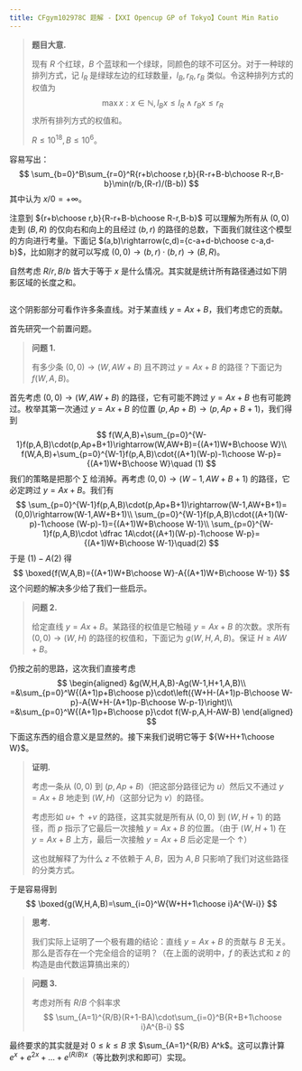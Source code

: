 ```yaml
---
title: CFgym102978C 题解 -【XXI Opencup GP of Tokyo】Count Min Ratio
---
```


> **题目大意.**
>
> 现有 $R$ 个红球，$B$ 个蓝球和一个绿球，同颜色的球不可区分。对于一种球的排列方式，记 $l_R$ 是绿球左边的红球数量，$l_B,r_R,r_B$ 类似。令这种排列方式的权值为
> $$
> \max x:x\in\mathbb N,l_Bx\le l_R\land r_Bx\le r_R
> $$
> 求所有排列方式的权值和。
>
> $R\le 10^{18},B\le 10^6$。

容易写出：
$$
\sum_{b=0}^B\sum_{r=0}^R{r+b\choose r,b}{R-r+B-b\choose R-r,B-b}\min(r/b,(R-r)/(B-b))
$$
其中认为 $x/0=+\infty$。

注意到 ${r+b\choose r,b}{R-r+B-b\choose R-r,B-b}$ 可以理解为所有从 $(0,0)$ 走到 $(B,R)$ 的仅向右和向上的且经过 $(b,r)$ 的路径的总数，下面我们就往这个模型的方向进行考量。下面记 $(a,b)\rightarrow(c,d)={c-a+d-b\choose c-a,d-b}$，比如刚才的就可以写成 $(0,0)\rightarrow(b,r)\cdot(b,r)\rightarrow(B,R)$。

自然考虑 $R/r,B/b$ 皆大于等于 $x$ 是什么情况。其实就是统计所有路径通过如下阴影区域的长度之和。

<div style="width:70%;margin:auto"><img src="https://xyix.gitee.io/images/cfgym102978c.png" alt=""></div>

这个阴影部分可看作许多条直线。对于某直线 $y=Ax+B$，我们考虑它的贡献。

首先研究一个前置问题。

> **问题 1.**
>
> 有多少条 $(0,0)\rightarrow(W,AW+B)$ 且不跨过 $y=Ax+B$ 的路径？下面记为 $f(W,A,B)$。

首先考虑 $(0,0)\rightarrow(W,AW+B)$ 的路径，它有可能不跨过 $y=Ax+B$ 也有可能跨过。枚举其第一次通过 $y=Ax+B$ 的位置 $(p,Ap+B)\rightarrow(p,Ap+B+1)$，我们得到
$$
f(W,A,B)+\sum_{p=0}^{W-1}f(p,A,B)\cdot(p,Ap+B+1)\rightarrow(W,AW+B)={(A+1)W+B\choose W}\\
f(W,A,B)+\sum_{p=0}^{W-1}f(p,A,B)\cdot{(A+1)(W-p)-1\choose W-p}={(A+1)W+B\choose W}\quad (1)
$$
我们的策略是把那个 $\sum$ 给消掉。再考虑 $(0,0)\rightarrow(W-1,AW+B+1)$ 的路径，它必定跨过 $y=Ax+B$。我们有
$$
\sum_{p=0}^{W-1}f(p,A,B)\cdot(p,Ap+B+1)\rightarrow(W-1,AW+B+1)=(0,0)\rightarrow(W-1,AW+B+1)\\
\sum_{p=0}^{W-1}f(p,A,B)\cdot{(A+1)(W-p)-1\choose (W-p)-1}={(A+1)W+B\choose W-1}\\
\sum_{p=0}^{W-1}f(p,A,B)\cdot \dfrac 1A\cdot{(A+1)(W-p)-1\choose W-p}={(A+1)W+B\choose W-1}\quad(2)
$$
于是 $(1)-A(2)$ 得
$$
\boxed{f(W,A,B)={(A+1)W+B\choose W}-A{(A+1)W+B\choose W-1}}
$$
这个问题的解决多少给了我们一些启示。

> **问题 2.**
>
> 给定直线 $y=Ax+B$。某路径的权值是它触碰 $y=Ax+B$ 的次数。求所有 $(0,0)\rightarrow(W,H)$ 的路径的权值和，下面记为 $g(W,H,A,B)$。保证 $H\ge AW+B$。

仍按之前的思路，这次我们直接考虑
$$
\begin{aligned}
&g(W,H,A,B)-Ag(W-1,H+1,A,B)\\
=&\sum_{p=0}^W{(A+1)p+B\choose p}\cdot\left({W+H-(A+1)p-B\choose W-p}-A{W+H-(A+1)p-B\choose W-p-1}\right)\\
=&\sum_{p=0}^W{(A+1)p+B\choose p}\cdot f(W-p,A,H-AW-B)
\end{aligned}
$$
下面这东西的组合意义是显然的。接下来我们说明它等于 ${W+H+1\choose W}$。

> **证明.**
>
> 考虑一条从 $(0,0)$ 到 $(p,Ap+B)$（把这部分路径记为 $u$）然后又不通过 $y=Ax+B$ 地走到 $(W,H)$（这部分记为 $v$）的路径。
>
> 考虑形如 $u+\uparrow+v$ 的路径，这其实就是所有从 $(0,0)$ 到 $(W,H+1)$ 的路径，而 $p$ 指示了它最后一次接触 $y=Ax+B$ 的位置。（由于 $(W,H+1)$ 在 $y=Ax+B$ 上方，最后一次接触 $y=Ax+B$ 后必定是一个 $\uparrow$）
>
> 这也就解释了为什么 $z$ 不依赖于 $A,B$，因为 $A,B$ 只影响了我们对这些路径的分类方式。

于是容易得到
$$
\boxed{g(W,H,A,B)=\sum_{i=0}^W{W+H+1\choose i}A^{W-i}}
$$

> **思考.**
>
> 我们实际上证明了一个极有趣的结论：直线 $y=Ax+B$ 的贡献与 $B$ 无关。那么是否存在一个完全组合的证明？（在上面的说明中，$f$ 的表达式和 $z$ 的构造是由代数运算搞出来的）

> **问题 3.**
>
> 考虑对所有 $R/B$ 个斜率求
> $$
> \sum_{A=1}^{R/B}(R+1-BA)\cdot\sum_{i=0}^B{R+B+1\choose i}A^{B-i}
> $$

最终要求的其实就是对 $0\le k\le B$ 求 $\sum_{A=1}^{R/B} A^k$。这可以靠计算 $e^{x}+e^{2x}+\ldots+e^{(R/B)x}$（等比数列求和即可）实现。